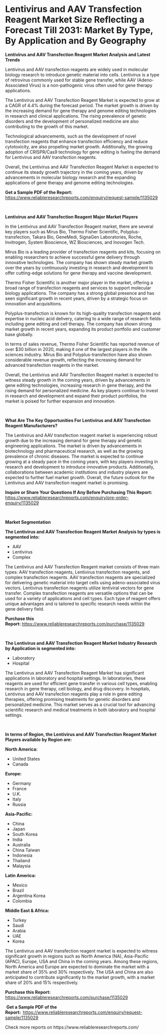 <p><h1>Lentivirus and AAV Transfection Reagent Market Size Reflecting a Forecast Till 2031: Market By Type, By Application and By Geography</h1></p><p><strong>Lentivirus and AAV Transfection Reagent Market Analysis and Latest Trends</strong></p>
<p><p>Lentivirus and AAV transfection reagents are widely used in molecular biology research to introduce genetic material into cells. Lentivirus is a type of retrovirus commonly used for stable gene transfer, while AAV (Adeno-Associated Virus) is a non-pathogenic virus often used for gene therapy applications.</p><p>The Lentivirus and AAV Transfection Reagent Market is expected to grow at a CAGR of 4.4% during the forecast period. The market growth is driven by the increasing demand for gene therapy and genome editing technologies in research and clinical applications. The rising prevalence of genetic disorders and the development of personalized medicine are also contributing to the growth of this market.</p><p>Technological advancements, such as the development of novel transfection reagents that enhance transfection efficiency and reduce cytotoxicity, are also propelling market growth. Additionally, the growing adoption of CRISPR/Cas9 technology for gene editing is fueling the demand for Lentivirus and AAV transfection reagents.</p><p>Overall, the Lentivirus and AAV Transfection Reagent Market is expected to continue its steady growth trajectory in the coming years, driven by advancements in molecular biology research and the expanding applications of gene therapy and genome editing technologies.</p></p>
<p><strong>Get a Sample PDF of the Report:&nbsp;</strong> <a href="https://www.reliableresearchreports.com/enquiry/request-sample/1135029">https://www.reliableresearchreports.com/enquiry/request-sample/1135029</a></p>
<p>&nbsp;</p>
<p><strong>Lentivirus and AAV Transfection Reagent Major Market Players</strong></p>
<p><p>In the Lentivirus and AAV Transfection Reagent market, there are several key players such as Mirus Bio, Thermo Fisher Scientific, Polyplus-transfection, Takara Bio, GeneMedi, SignaGen Laboratories, Roche, Invitrogen, System Bioscience, WZ Biosciences, and Inovogen Tech. </p><p>Mirus Bio is a leading provider of transfection reagents and kits, focusing on enabling researchers to achieve successful gene delivery through innovative technologies. The company has shown steady market growth over the years by continuously investing in research and development to offer cutting-edge solutions for gene therapy and vaccine development.</p><p>Thermo Fisher Scientific is another major player in the market, offering a broad range of transfection reagents and services to support molecular biology applications. The company has a strong global presence and has seen significant growth in recent years, driven by a strategic focus on innovation and acquisitions.</p><p>Polyplus-transfection is known for its high-quality transfection reagents and expertise in nucleic acid delivery, catering to a wide range of research fields including gene editing and cell therapy. The company has shown strong market growth in recent years, expanding its product portfolio and customer base globally.</p><p>In terms of sales revenue, Thermo Fisher Scientific has reported revenue of over $30 billion in 2020, making it one of the largest players in the life sciences industry. Mirus Bio and Polyplus-transfection have also shown considerable revenue growth, reflecting the increasing demand for advanced transfection reagents in the market.</p><p>Overall, the Lentivirus and AAV Transfection Reagent market is expected to witness steady growth in the coming years, driven by advancements in gene editing technologies, increasing research in gene therapy, and the rising demand for personalized medicine. As key players continue to invest in research and development and expand their product portfolios, the market is poised for further expansion and innovation.</p></p>
<p>&nbsp;</p>
<p><strong>What Are The Key Opportunities For Lentivirus and AAV Transfection Reagent Manufacturers?</strong></p>
<p><p>The Lentivirus and AAV transfection reagent market is experiencing robust growth due to the increasing demand for gene therapy and genetic engineering applications. The market is driven by advancements in biotechnology and pharmaceutical research, as well as the growing prevalence of chronic diseases. The market is expected to continue growing at a steady pace in the coming years, with key players investing in research and development to introduce innovative products. Additionally, collaborations between academic institutions and industry players are expected to further fuel market growth. Overall, the future outlook for the Lentivirus and AAV transfection reagent market is promising.</p></p>
<p><strong>Inquire or Share Your Questions If Any Before Purchasing This Report:</strong> <a href="https://www.reliableresearchreports.com/enquiry/pre-order-enquiry/1135029">https://www.reliableresearchreports.com/enquiry/pre-order-enquiry/1135029</a></p>
<p>&nbsp;</p>
<p><strong>Market Segmentation</strong></p>
<p><strong>The Lentivirus and AAV Transfection Reagent Market Analysis by types is segmented into:</strong></p>
<p><ul><li>AAV</li><li>Lentivirus</li><li>Complex</li></ul></p>
<p><p>The Lentivirus and AAV Transfection Reagent market consists of three main types: AAV transfection reagents, Lentivirus transfection reagents, and complex transfection reagents. AAV transfection reagents are specialized for delivering genetic material into target cells using adeno-associated virus vectors. Lentivirus transfection reagents utilize lentiviral vectors for gene transfer. Complex transfection reagents are versatile options that can be used for a variety of applications and cell types. Each type of reagent offers unique advantages and is tailored to specific research needs within the gene delivery field.</p></p>
<p><strong>Purchase this Report:&nbsp;</strong><a href="https://www.reliableresearchreports.com/purchase/1135029">https://www.reliableresearchreports.com/purchase/1135029</a></p>
<p>&nbsp;</p>
<p><strong>The Lentivirus and AAV Transfection Reagent Market Industry Research by Application is segmented into:</strong></p>
<p><ul><li>Laboratory</li><li>Hospital</li></ul></p>
<p><p>The Lentivirus and AAV Transfection Reagent Market has significant applications in laboratory and hospital settings. In laboratories, these reagents are used for efficient gene transfer in various cell types, enabling research in gene therapy, cell biology, and drug discovery. In hospitals, Lentivirus and AAV transfection reagents play a role in gene editing therapies, offering promising treatments for genetic disorders and personalized medicine. This market serves as a crucial tool for advancing scientific research and medical treatments in both laboratory and hospital settings.</p></p>
<p>&nbsp;</p>
<p><strong>In terms of Region, the Lentivirus and AAV Transfection Reagent Market Players available by Region are:</strong></p>
<p>
    <p> <strong> North America: </strong>
        <ul>
            <li>United States</li>
            <li>Canada</li>
        </ul>
        </p> 
    <p> <strong> Europe: </strong>
        <ul>
            <li>Germany</li>
            <li>France</li>
            <li>U.K.</li>
            <li>Italy</li>
            <li>Russia</li>
        </ul>
        </p> 
    <p> <strong> Asia-Pacific: </strong>
        <ul>
            <li>China</li>
            <li>Japan</li>
            <li>South Korea</li>
            <li>India</li>
            <li>Australia</li>
            <li>China Taiwan</li>
            <li>Indonesia</li>
            <li>Thailand</li>
            <li>Malaysia</li>
        </ul>
        </p> 
    <p> <strong> Latin America: </strong>
        <ul>
            <li>Mexico</li>
            <li>Brazil</li>
            <li>Argentina Korea</li>
            <li>Colombia</li>
        </ul>
        </p> 
    <p> <strong> Middle East & Africa: </strong>
        <ul>
            <li>Turkey</li>
            <li>Saudi</li>
            <li>Arabia</li>
            <li>UAE</li>
            <li>Korea</li>
        </ul>
    </p>
    </p>
<p><p>The Lentivirus and AAV transfection reagent market is expected to witness significant growth in regions such as North America (NA), Asia-Pacific (APAC), Europe, USA and China in the coming years. Among these regions, North America and Europe are expected to dominate the market with a market share of 35% and 30% respectively. The USA and China are also anticipated to contribute significantly to the market growth, with a market share of 20% and 15% respectively.</p></p>
<p><strong>Purchase this Report: </strong><a href="https://www.reliableresearchreports.com/purchase/1135029">https://www.reliableresearchreports.com/purchase/1135029</a></p>
<p>&nbsp;<strong>Get a Sample PDF of the Report:&nbsp;&nbsp;</strong><a href="https://www.reliableresearchreports.com/enquiry/request-sample/1135029">https://www.reliableresearchreports.com/enquiry/request-sample/1135029</a></p>
<p><strong></strong></p>
<p>Check more reports on https://www.reliableresearchreports.com/</p>